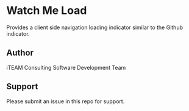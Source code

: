 # Watch Me Load
Provides a client side navigation loading indicator similar to the Github indicator.

## Author
iTEAM Consulting Software Development Team

## Support
Please submit an issue in this repo for support.